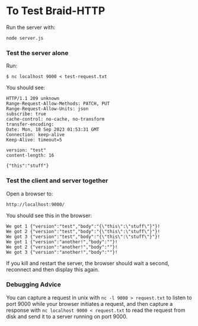 # To Test Braid-HTTP

Run the server with:

```
node server.js
```

### Test the server alone

Run:
```shell
$ nc localhost 9000 < test-request.txt
```

You should see:

```
HTTP/1.1 209 unknown
Range-Request-Allow-Methods: PATCH, PUT
Range-Request-Allow-Units: json
subscribe: true
cache-control: no-cache, no-transform
transfer-encoding: 
Date: Mon, 18 Sep 2023 01:53:31 GMT
Connection: keep-alive
Keep-Alive: timeout=5

version: "test"
content-length: 16

{"this":"stuff"}
```


### Test the client and server together

Open a browser to:
```
http://localhost:9000/
```

You should see this in the browser:

```
We got 1 {"version":"test","body":"{\"this\":\"stuff\"}"}!
We got 2 {"version":"test","body":"{\"this\":\"stuff\"}"}!
We got 3 {"version":"test","body":"{\"this\":\"stuff\"}"}!
We got 1 {"version":"another!","body":""}!
We got 2 {"version":"another!","body":""}!
We got 3 {"version":"another!","body":""}!
```

If you kill and restart the server, the browser should wait a second,
reconnect and then display this again.


### Debugging Advice

You can capture a request in unix with `nc -l 9000 > request.txt` to listen to
port 9000 while your browser initiates a request, and then capture a response
with `nc localhost 9000 < request.txt` to read the request from disk and send
it to a server running on port 9000.
